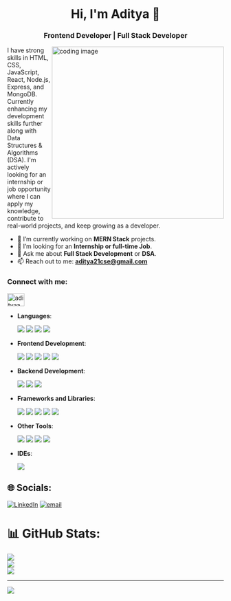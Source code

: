 <h1 align="center">Hi, I'm Aditya 👋</h1>
<h3 align="center">Frontend Developer | Full Stack Developer</h3>
<img align="right" alt="coding image" width="400" src="https://camo.githubusercontent.com/2366b34bb903c09617990fb5fff4622f3e941349e846ddb7e73df872a9d21233/68747470733a2f2f63646e2e6472696262626c652e636f6d2f75736572732f3733303730332f73637265656e73686f74732f363538313234332f6176656e746f2e676966"/>

I have strong skills in HTML, CSS, JavaScript, React, Node.js, Express, and MongoDB. Currently enhancing my development skills further along with Data Structures & Algorithms (DSA). I'm actively looking for an internship or job opportunity where I can apply my knowledge, contribute to real-world projects, and keep growing as a developer.
- 🔭 I’m currently working on **MERN Stack** projects.    
- 👯 I’m looking for an **Internship or full-time Job**.  
- 💬 Ask me about **Full Stack Development** or **DSA**.
- 📫 Reach out to me: **aditya21cse@gmail.com**
  
<h3 align="left">Connect with me:</h3>
<p align="left">
<a href="https://linkedin.com/in/adityaacse" target="blank"><img align="center" src="https://raw.githubusercontent.com/rahuldkjain/github-profile-readme-generator/master/src/images/icons/Social/linked-in-alt.svg" alt="adityaacse" height="30" width="40" /></a>
</p>

- **Languages**:  
  <div align="left">
    <img src="https://img.shields.io/badge/Java-007396?style=for-the-badge&logo=java&logoColor=white" /> 
    <img src="https://img.shields.io/badge/Javascript-017316?style=for-the-badge&logo=javascript&logoColor=white" /> 
    <img src="https://img.shields.io/badge/C-00599C?style=for-the-badge&logo=c&logoColor=white" />   
    <img src="https://img.shields.io/badge/Python-3776AB?style=for-the-badge&logo=python&logoColor=white" />
  </div>

- **Frontend Development**:  
  <div align="left">
    <img src="https://img.shields.io/badge/HTML5-E34F26?style=for-the-badge&logo=html5&logoColor=white" />  
    <img src="https://img.shields.io/badge/CSS3-1572B6?style=for-the-badge&logo=css3&logoColor=white" />  
    <img src="https://img.shields.io/badge/JavaScript-F7DF1E?style=for-the-badge&logo=javascript&logoColor=black" /> 
    <img src="https://img.shields.io/badge/React-61DAFB?style=for-the-badge&logo=react&logoColor=white" />  
    <img src="https://img.shields.io/badge/React_Native-20232A?style=for-the-badge&logo=react&logoColor=61DAFB" /> 
  </div>

- **Backend Development**:  
  <div align="left">
    <img src="https://img.shields.io/badge/Node.js-339933?style=for-the-badge&logo=nodedotjs&logoColor=white" />  
    <img src="https://img.shields.io/badge/Express.js-404D59?style=for-the-badge" />  
    <img src="https://img.shields.io/badge/MongoDB-47A248?style=for-the-badge&logo=mongodb&logoColor=white" />
  </div>
  
- **Frameworks and Libraries**:  
  <div align="left"> 
    <img src="https://img.shields.io/badge/React-61DAFB?style=for-the-badge&logo=react&logoColor=white" />  
    <img src="https://img.shields.io/badge/Node.js-339933?style=for-the-badge&logo=nodedotjs&logoColor=white" />  
    <img src="https://img.shields.io/badge/Express.js-404D59?style=for-the-badge" />  
    <img src="https://img.shields.io/badge/Bootstrap-563D7C?style=for-the-badge&logo=bootstrap&logoColor=white" />  
    <img src="https://img.shields.io/badge/Tailwind_CSS-38B2AC?style=for-the-badge&logo=tailwind-css&logoColor=white" />
  </div>
  
- **Other Tools**:  
  <div align="left">
    <img src="https://img.shields.io/badge/Git-F05032?style=for-the-badge&logo=git&logoColor=white" />  
    <img src="https://img.shields.io/badge/GitHub-2C3E50?style=for-the-badge&logo=machine-learning&logoColor=white" />
    <img src="https://img.shields.io/badge/Vercel-000000?style=for-the-badge&logo=vercel&logoColor=white" />
    <img src="https://img.shields.io/badge/Postman-FF6C37?style=for-the-badge&logo=postman&logoColor=white" />
  </div>

- **IDEs**:  
  <div align="left">
    <img src="https://img.shields.io/badge/VS_Code-007ACC?style=for-the-badge&logo=visual-studio-code&logoColor=white" />  
  </div>

## 🌐 Socials:
[![LinkedIn](https://img.shields.io/badge/LinkedIn-%230077B5.svg?logo=linkedin&logoColor=white)](https://linkedin.com/in/adityaacse)
[![email](https://img.shields.io/badge/Email-D14836?logo=gmail&logoColor=white)](mailto:aditya21cse@gmail.com) 
# 📊 GitHub Stats:
![](https://github-readme-stats.vercel.app/api?username=aditya-cse-21&theme=dark&hide_border=false&include_all_commits=true&count_private=true)<br/>
![](https://nirzak-streak-stats.vercel.app/?user=aditya-cse-21&theme=dark&hide_border=false)<br/>
![](https://github-readme-stats.vercel.app/api/top-langs/?username=aditya-cse-21&theme=dark&hide_border=false&include_all_commits=true&count_private=true&layout=compact)

---
[![](https://visitcount.itsvg.in/api?id=aditya-cse-21&icon=0&color=0)](https://visitcount.itsvg.in)

<!-- Proudly created with GPRM ( https://gprm.itsvg.in ) -->
